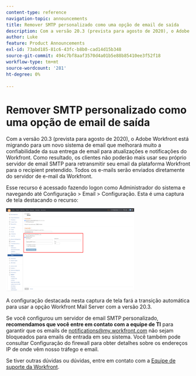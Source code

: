 ```yaml
---
content-type: reference
navigation-topic: announcements
title: Remover SMTP personalizado como uma opção de email de saída
description: Com a versão 20.3 (prevista para agosto de 2020), o Adobe Workfront está migrando para um novo sistema de email que melhorará muito a confiabilidade da sua entrega de email para atualizações e notificações do Workfront. Como resultado, os clientes não poderão mais usar seu próprio servidor de email SMTP para retransmitir seu email da plataforma Workfront para o recipient pretendido. Todos os e-mails serão enviados diretamente do servidor de e-mail da Workfront.
author: Luke
feature: Product Announcements
exl-id: 73abd185-81c6-43fc-b8b0-cad14d15b348
source-git-commit: 494c7bf8aaf3570d4a01b5e88b85410ee3f52f18
workflow-type: tm+mt
source-wordcount: '281'
ht-degree: 0%

---
```


# Remover SMTP personalizado como uma opção de email de saída

Com a versão 20.3 (prevista para agosto de 2020), o Adobe Workfront está migrando para um novo sistema de email que melhorará muito a confiabilidade da sua entrega de email para atualizações e notificações do Workfront. Como resultado, os clientes não poderão mais usar seu próprio servidor de email SMTP para retransmitir seu email da plataforma Workfront para o recipient pretendido. Todos os e-mails serão enviados diretamente do servidor de e-mail da Workfront.

Esse recurso é acessado fazendo logon como Administrador do sistema e navegando até Configuração > Email > Configuração. Esta é uma captura de tela destacando o recurso:

![Configurações do servidor de email](assets/email-server-settings-350x226.png)

A configuração destacada nesta captura de tela fará a transição automática para usar a opção Workfront Mail Server com a versão 20.3.

Se você configurou um servidor de email SMTP personalizado, **recomendamos que você entre em contato com a equipe de TI** para garantir que os emails de notifications@my.workfront.com não sejam bloqueados para emails de entrada em seu sistema. Você também pode consultar Configuração do firewall para obter detalhes sobre os endereços IP de onde vêm nosso tráfego e email.

Se tiver outras dúvidas ou dúvidas, entre em contato com a [Equipe de suporte da Workfront](https://one.workfront.com/s/support?language=en_US).
